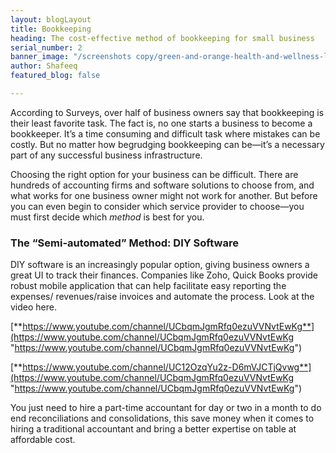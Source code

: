 ```yaml
---
layout: blogLayout
title: Bookkeeping
heading: The cost-effective method of bookkeeping for small business
serial_number: 2
banner_image: "/screenshots copy/green-and-orange-health-and-wellness-linkedin-banner.png"
author: Shafeeq
featured_blog: false

---
```

According to Surveys, over half of business owners say that bookkeeping is their least favorite task. The fact is, no one starts a business to become a bookkeeper. It’s a time consuming and difficult task where mistakes can be costly. But no matter how begrudging bookkeeping can be—it’s a necessary part of any successful business infrastructure.

Choosing the right option for your business can be difficult. There are hundreds of accounting firms and software solutions to choose from, and what works for one business owner might not work for another. But before you can even begin to consider which service provider to choose—you must first decide which _method_ is best for you.

### The “Semi-automated” Method: DIY Software

DIY software is an increasingly popular option, giving business owners a great UI to track their finances. Companies like Zoho, Quick Books provide robust mobile application that can help facilitate easy reporting the expenses/ revenues/raise invoices and automate the process. Look at the video here.

[**https://www.youtube.com/channel/UCbqmJgmRfq0ezuVVNvtEwKg**](https://www.youtube.com/channel/UCbqmJgmRfq0ezuVVNvtEwKg "https://www.youtube.com/channel/UCbqmJgmRfq0ezuVVNvtEwKg")

[**https://www.youtube.com/channel/UC12OzqYu2z-D6mVJCTjQvwg**](https://www.youtube.com/channel/UCbqmJgmRfq0ezuVVNvtEwKg "https://www.youtube.com/channel/UCbqmJgmRfq0ezuVVNvtEwKg")

You just need to hire a part-time accountant for day or two in a month to do end reconciliations and consolidations, this save money when it comes to hiring a traditional accountant and bring a better expertise on table at affordable cost.